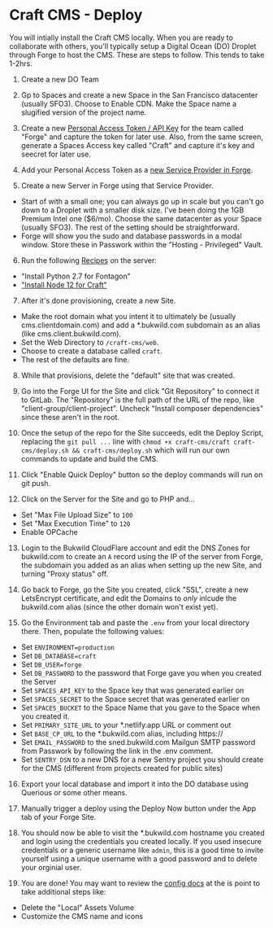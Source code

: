 # Craft CMS - Deploy

You will intially install the Craft CMS locally.  When you are ready to collaborate with others, you'll typically setup a Digital Ocean (DO) Droplet through Forge to host the CMS.  These are steps to follow.  This tends to take 1-2hrs.

1. Create a new DO Team

2. Gp to Spaces and create a new Space in the San Francisco datacenter (usually SFO3).  Choose to Enable CDN.  Make the Space name a slugified version of the project name.

3. Create a new [Personal Access Token / API Key](https://cloud.digitalocean.com/account/api/tokens) for the team called "Forge" and capture the token for later use.  Also, from the same screen, generate a Spaces Access key called "Craft" and capture it's key and seecret for later use.

4. Add your Personal Access Token as a [new Service Provider in Forge](https://forge.laravel.com/user/profile#/providers).

5. Create a new Server in Forge using that Service Provider.
  - Start of with a small one; you can always go up in scale but you can't go down to a Droplet with a smaller disk size.  I've been doing the 1GB Premium Intel one ($6/mo).  Choose the same datacenter as your Space (usually SFO3). The rest of the setting should be straightforward.
  - Forge will show you the sudo and database passwords in a modal window.  Store these in Passwork within the "Hosting - Privileged" Vault.

6. Run the following [Recipes](https://forge.laravel.com/recipes) on the server:
  - "Install Python 2.7 for Fontagon"
  - ["Install Node 12 for Craft"](https://github.com/BKWLD/create-cloak-app/issues/25)

7. After it's done provisioning, create a new Site.
  - Make the root domain what you intent it to ultimately be (usually cms.clientdomain.com) and add a *.bukwild.com subdomain as an alias (like cms.client.bukwild.com).
  - Set the Web Directory to `/craft-cms/web`.
  - Choose to create a database called `craft`.
  - The rest of the defaults are fine.

8. While that provisions, delete the "default" site that was created.

9. Go into the Forge UI for the Site and click "Git Repository" to connect it to GitLab.  The "Repository" is the full path of the URL of the repo, like "client-group/client-project".  Uncheck "Install composer dependencies" since these aren't in the root.

10. Once the setup of the repo for the Site succeeds, edit the Deploy Script, replacing the `git pull ...` line with `chmod +x craft-cms/craft craft-cms/deploy.sh && craft-cms/deploy.sh` which will run our own commands to update and build the CMS.

11. Click "Enable Quick Deploy" button so the deploy commands will run on git push.

12. Click on the Server for the Site and go to PHP and...
  - Set "Max File Upload Size" to `100`
  - Set "Max Execution Time" to `120`
  - Enable OPCache

13. Login to the Bukwild CloudFlare account and edit the DNS Zones for bukwild.com to create an `A` record using the IP of the server from Forge,  the subdomain you added as an alias when setting up the new Site, and turning "Proxy status" off.

14. Go back to Forge, go the Site you created, click "SSL", create a new LetsEncrypt certificate, and edit the Domains to *only* inlcude the bukwild.com alias (since the other domain won't exist yet).

15. Go the Environment tab and paste the `.env` from your local directory there.  Then, populate the following values:
  - Set `ENVIRONMENT=production`
  - Set `DB_DATABASE=craft`
  - Set `DB_USER=forge`
  - Set `DB_PASSWORD` to the password that Forge gave you when you created the Server
  - Set `SPACES_API_KEY` to the Space key that was generated earlier on
  - Set `SPACES_SECRET` to the Space secret that was generated earlier on
  - Set `SPACES_BUCKET` to the Space Name that you gave to the Space when you created it.
  - Set `PRIMARY_SITE_URL` to your *.netlify.app URL or comment out
  - Set `BASE_CP_URL` to the *.bukwild.com alias, including https://
  - Set `EMAIL_PASSWORD` to the sned.bukwild.com Mailgun SMTP password from Passwork by following the link in the .env comment.
  - Set `SENTRY_DSN` to a new DNS for a new Sentry project you should create for the CMS (different from projects created for public sites)

16. Export your local database and import it into the DO database using Querious or some other means.

17. Manually trigger a deploy using the Deploy Now button under the App tab of your Forge Site.

18. You should now be able to visit the *.bukwild.com hostname you created and login using the credentials you created locally.  If you used insecure credentials or a generic username like `admin`, this is a good time to invite yourself using a unique username with a good password and to delete your orginial user.

19. You are done!  You may want to review the [config docs](./config.md) at the is point to take additional steps like:
  - Delete the "Local" Assets Volume
  - Customize the CMS name and icons
